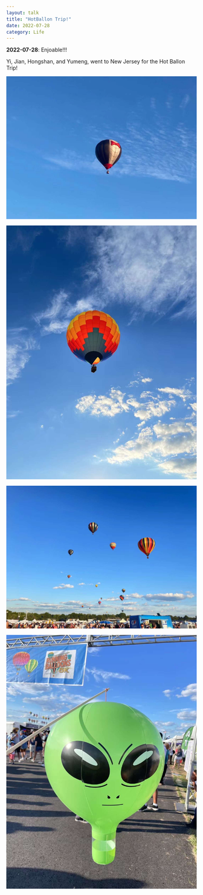 ```yaml
---
layout: talk
title: "HotBallon Trip!"
date: 2022-07-28
category: Life
---
```


**2022-07-28**: Enjoable!!!

Yi, Jian, Hongshan, and Yumeng, went to New Jersey for the Hot Ballon Trip!


<p><img src="/images/hotb/hotb1.JPG" alt="hotb1"></p>

<p><img src="/images/hotb/hotb2.JPG" alt="hotb2"></p>

<p><img src="/images/hotb/hotb3.JPG" alt="hotb3"></p>

<p><img src="/images/hotb/hotb4.JPG" alt="hotb4"></p>
